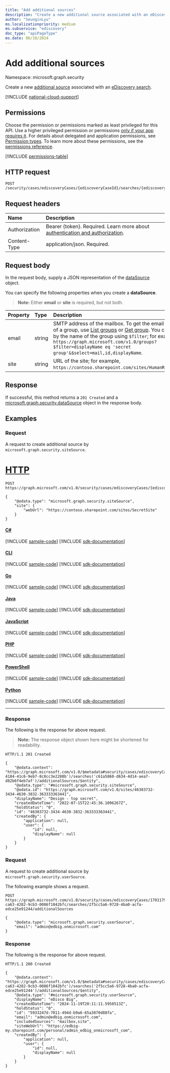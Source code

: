 ```yaml
---
title: "Add additional sources"
description: "Create a new additional source associated with an eDiscovery search."
author: "SeunginLyu"
ms.localizationpriority: medium
ms.subservice: "ediscovery"
doc_type: "apiPageType"
ms.date: 06/10/2024
---
```


# Add additional sources
Namespace: microsoft.graph.security


Create a new [additional source](../resources/security-datasource.md) associated with an [eDiscovery search](../resources/security-ediscoverysearch.md).

[!INCLUDE [national-cloud-support](../../includes/global-us.md)]

## Permissions
Choose the permission or permissions marked as least privileged for this API. Use a higher privileged permission or permissions [only if your app requires it](/graph/permissions-overview#best-practices-for-using-microsoft-graph-permissions). For details about delegated and application permissions, see [Permission types](/graph/permissions-overview#permission-types). To learn more about these permissions, see the [permissions reference](/graph/permissions-reference).

<!-- { "blockType": "permissions", "name": "security_ediscoverysearch_post_additionalsources" } -->
[!INCLUDE [permissions-table](../includes/permissions/security-ediscoverysearch-post-additionalsources-permissions.md)]

## HTTP request

<!-- {
  "blockType": "ignored"
}
-->
``` http
POST /security/cases/ediscoveryCases/{ediscoveryCaseId}/searches/{ediscoverySearchId}/additionalSources
```

## Request headers
|Name|Description|
|:---|:---|
|Authorization|Bearer {token}. Required. Learn more about [authentication and authorization](/graph/auth/auth-concepts).|
|Content-Type|application/json. Required.|

## Request body
In the request body, supply a JSON representation of the [dataSource](../resources/security-datasource.md) object.

You can specify the following properties when you create a **dataSource**.

>**Note:** Either **email** or **site** is required, but not both. 

|Property|Type|Description|
|:---|:---|:---|
|email|string|SMTP address of the mailbox. To get the email address of a group, use [List groups](../api/group-list.md) or [Get group](../api/group-get.md). You can query by the name of the group using `$filter`; for example, `https://graph.microsoft.com/v1.0/groups?$filter=displayName eq 'secret group'&$select=mail,id,displayName`.|
|site|string|URL of the site; for example, `https://contoso.sharepoint.com/sites/HumanResources`. |


## Response

If successful, this method returns a `201 Created` and a [microsoft.graph.security.dataSource](../resources/security-ediscoverysearch.md) object in the response body.

## Examples

### Request
A request to create additional source by `microsoft.graph.security.siteSource`.

# [HTTP](#tab/http)
<!-- {
  "blockType": "request",
  "name": "create_additionalsource_caseID_searchID"
}
-->
``` http
POST https://graph.microsoft.com/v1.0/security/cases/ediscoveryCases/{ediscoveryCaseId}/searches/{ediscoverySearchId}/additionalSources

{
    "@odata.type": "microsoft.graph.security.siteSource",
    "site": {
        "webUrl": "https://contoso.sharepoint.com/sites/SecretSite"
    }
}
```

#### [C#](#tab/csharp)
[!INCLUDE [sample-code](../includes/snippets/csharp/create-additionalsource-caseid-searchid-csharp-snippets.md)]
[!INCLUDE [sdk-documentation](../includes/snippets/snippets-sdk-documentation-link.md)]

#### [CLI](#tab/cli)
[!INCLUDE [sample-code](../includes/snippets/cli/create-additionalsource-caseid-searchid-cli-snippets.md)]
[!INCLUDE [sdk-documentation](../includes/snippets/snippets-sdk-documentation-link.md)]

#### [Go](#tab/go)
[!INCLUDE [sample-code](../includes/snippets/go/create-additionalsource-caseid-searchid-go-snippets.md)]
[!INCLUDE [sdk-documentation](../includes/snippets/snippets-sdk-documentation-link.md)]

#### [Java](#tab/java)
[!INCLUDE [sample-code](../includes/snippets/java/create-additionalsource-caseid-searchid-java-snippets.md)]
[!INCLUDE [sdk-documentation](../includes/snippets/snippets-sdk-documentation-link.md)]

#### [JavaScript](#tab/javascript)
[!INCLUDE [sample-code](../includes/snippets/javascript/create-additionalsource-caseid-searchid-javascript-snippets.md)]
[!INCLUDE [sdk-documentation](../includes/snippets/snippets-sdk-documentation-link.md)]

#### [PHP](#tab/php)
[!INCLUDE [sample-code](../includes/snippets/php/create-additionalsource-caseid-searchid-php-snippets.md)]
[!INCLUDE [sdk-documentation](../includes/snippets/snippets-sdk-documentation-link.md)]

#### [PowerShell](#tab/powershell)
[!INCLUDE [sample-code](../includes/snippets/powershell/create-additionalsource-caseid-searchid-powershell-snippets.md)]
[!INCLUDE [sdk-documentation](../includes/snippets/snippets-sdk-documentation-link.md)]

#### [Python](#tab/python)
[!INCLUDE [sample-code](../includes/snippets/python/create-additionalsource-caseid-searchid-python-snippets.md)]
[!INCLUDE [sdk-documentation](../includes/snippets/snippets-sdk-documentation-link.md)]

---

### Response
The following is the response for above request.
>**Note:** The response object shown here might be shortened for readability.
<!-- {
  "blockType": "response",
  "truncated": true,
  "@odata.type": "microsoft.graph.security.dataSource"
}
-->
``` http
HTTP/1.1 201 Created

{
    "@odata.context": "https://graph.microsoft.com/v1.0/$metadata#security/cases/ediscoveryCases('b0073e4e-4184-41c6-9eb7-8c8cc3e2288b')/searches('c61a5860-d634-4d14-aea7-d82b6f4eb7af')/additionalSources/$entity",
    "@odata.type": "#microsoft.graph.security.siteSource",
    "@odata.id": "https://graph.microsoft.com/v1.0/sites/46303732-3434-4630-3832-363333363441",
    "displayName": "Design - top secret",
    "createdDateTime": "2022-07-15T22:45:36.1096267Z",
    "holdStatus": "0",
    "id": "46303732-3434-4630-3832-363333363441",
    "createdBy": {
        "application": null,
        "user": {
            "id": null,
            "displayName": null
        }
    }
}
```
### Request
A request to create additional source by `microsoft.graph.security.userSource`.

The following example shows a request.

```
POST https://graph.microsoft.com/v1.0/security/cases/ediscoveryCases/17011798-ca63-4282-9cb3-0086f1042bfc/searches/2f5cc5a6-9728-4ba0-acfa-edce25e91244/additionalSources

{
    "@odata.type": "microsoft.graph.security.userSource",
    "email": "admin@edbig.onmicrosoft.com"
}
```
### Response

The following is the response for above request.

``` http
HTTP/1.1 200 Created

{
    "@odata.context": "https://graph.microsoft.com/v1.0/$metadata#security/cases/ediscoveryCases('17011798-ca63-4282-9cb3-0086f1042bfc')/searches('2f5cc5a6-9728-4ba0-acfa-edce25e91244')/additionalSources/$entity",
    "@odata.type": "#microsoft.graph.security.userSource",
    "displayName": "eDisco Big",
    "createdDateTime": "2024-11-19T20:11:11.5950513Z",
    "holdStatus": "0",
    "id": "5933247d-7011-494d-b9a6-65a3870d88fa",
    "email": "admin@edbig.onmicrosoft.com",
    "includedSources": "mailbox,site",
    "siteWebUrl": "https://edbig-my.sharepoint.com/personal/admin_edbig_onmicrosoft_com",
    "createdBy": {
        "application": null,
        "user": {
            "id": null,
            "displayName": null
        }
    }
}
```

